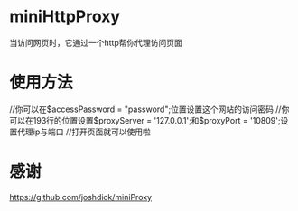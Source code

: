 # miniHttpProxy
当访问网页时，它通过一个http帮你代理访问页面

# 使用方法

//你可以在$accessPassword = "password";位置设置这个网站的访问密码
//你可以在193行的位置设置$proxyServer = '127.0.0.1';和$proxyPort = '10809';设置代理ip与端口
//打开页面就可以使用啦

# 感谢

https://github.com/joshdick/miniProxy

